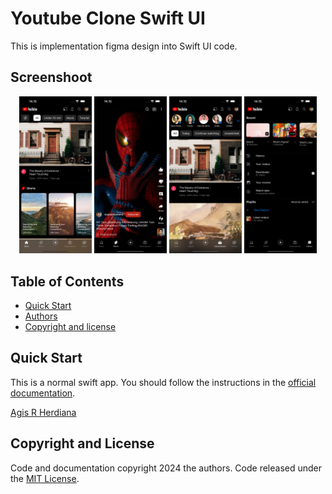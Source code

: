 
# Youtube Clone Swift UI

This is implementation figma design into Swift UI code.

## Screenshoot
<p align="center" width="100%">
  <img width="23%" src="https://github.com/agisrh/youtube-clone-swiftui/blob/master/screenshoot/home.png?raw=true" width="200"/>
  <img width="23%" src="https://github.com/agisrh/youtube-clone-swiftui/blob/master/screenshoot/short.png?raw=true" width="200"/>
  <img width="23%" src="https://github.com/agisrh/youtube-clone-swiftui/blob/master/screenshoot/subscription.png?raw=true" width="200"/>
  <img width="23%" src="https://github.com/agisrh/youtube-clone-swiftui/blob/master/screenshoot/library.png?raw=true" width="200"/>
</p>

## Table of Contents
- [Quick Start](#quick-start)
- [Authors](#authors)
- [Copyright and license](#copyright-and-license)
## Quick Start
This is a normal swift app. You should follow the instructions in the [official documentation](https://www.swift.org/getting-started/swiftui/).

[Agis R Herdiana](https://www.github.com/agisrh)

## Copyright and License

Code and documentation copyright 2024 the authors. Code released under the [MIT License](https://github.com/agisrh/youtube-clone-swiftui/blob/master/LICENSE).

